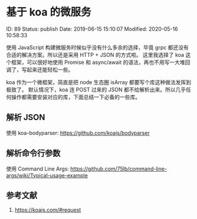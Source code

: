 # 基于 koa 的微服务


ID: 89
Status: publish
Date: 2019-06-15 15:10:07
Modified: 2020-05-16 10:58:33


<!-- wp:paragraph -->
<p>
使用 JavaScript 构建微服务时候似乎没有什么多余的选择，毕竟 grpc 都还没有合适的解决方案。所以还是采用 HTTP + JSON 的方式啦。
这里我选择了 koa 这个框架，可以很好地使用 Promise 和 async/await 的语法，再也不用写一大堆回调了，写起来还能轻松一些。
</p>
<!-- /wp:paragraph -->

<!-- wp:paragraph -->
<p>
koa 作为一个微框架，简直是把 node 生态圈 isArray 都要写个库这种做法发挥到极致了。
默认情况下，koa 连 POST 过来的 JSON 都不给解析出来。所以几乎任何操作都需要安装对应的库，下面总结一下必备的一些库。
</p>
<!-- /wp:paragraph -->

<!-- wp:heading -->
<h2 id="解析_json">解析 JSON</h2>
<!-- /wp:heading -->

<!-- wp:paragraph -->
<p>
使用 koa-bodyparser: <a href="https://github.com/koajs/bodyparser" target="_blank" rel="noreferrer noopener">https://github.com/koajs/bodyparser</a>
</p>
<!-- /wp:paragraph -->

<!-- wp:heading -->
<h2 id="解析命令行参数">解析命令行参数</h2>
<!-- /wp:heading -->

<!-- wp:paragraph -->
<p>
使用 Command Line Args: <a href="https://github.com/75lb/command-line-args/wiki/Typical-usage-example" target="_blank" rel="noreferrer noopener">https://github.com/75lb/command-line-args/wiki/Typical-usage-example</a>
</p>
<!-- /wp:paragraph -->

<!-- wp:heading -->
<h2 id="参考文献">参考文献</h2>
<!-- /wp:heading -->

<!-- wp:list {"ordered":true} -->
<ol><li> <a href="https://koajs.com/#request" target="_blank" rel="noreferrer noopener">https://koajs.com/#request</a>
</li></ol>
<!-- /wp:list -->